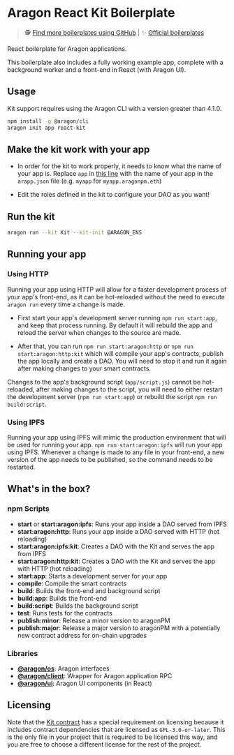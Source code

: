 # Aragon React Kit Boilerplate

> 🕵️ [Find more boilerplates using GitHub](https://github.com/search?q=topic:aragon-boilerplate) |
> ✨ [Official boilerplates](https://github.com/search?q=topic:aragon-boilerplate+org:aragon)

React boilerplate for Aragon applications.

This boilerplate also includes a fully working example app, complete with a background worker and a front-end in React (with Aragon UI).

## Usage

Kit support requires using the Aragon CLI with a version greater than 4.1.0.
```sh
npm install -g @aragon/cli
aragon init app react-kit
```

## Make the kit work with your app

- In order for the kit to work properly, it needs to know what the name of your app is. Replace `app` in [this line](https://github.com/aragon/aragon-react-kit-boilerplate/blob/dd7d571da4ab1ee6a0a82130b0c2c5d6218771b6/contracts/Kit.sol#L58) with the name of your app in the `arapp.json` file (e.g. `myapp` for `myapp.aragonpm.eth`)

- Edit the roles defined in the kit to configure your DAO as you want!

## Run the kit

```sh
aragon run --kit Kit --kit-init @ARAGON_ENS
```

## Running your app

### Using HTTP

Running your app using HTTP will allow for a faster development process of your app's front-end, as it can be hot-reloaded without the need to execute `aragon run` every time a change is made.

- First start your app's development server running `npm run start:app`, and keep that process running. By default it will rebuild the app and reload the server when changes to the source are made.

- After that, you can run `npm run start:aragon:http` or `npm run start:aragon:http:kit` which will compile your app's contracts, publish the app locally and create a DAO. You will need to stop it and run it again after making changes to your smart contracts.

Changes to the app's background script (`app/script.js`) cannot be hot-reloaded, after making changes to the script, you will need to either restart the development server (`npm run start:app`) or rebuild the script `npm run build:script`.

### Using IPFS

Running your app using IPFS will mimic the production environment that will be used for running your app. `npm run start:aragon:ipfs` will run your app using IPFS. Whenever a change is made to any file in your front-end, a new version of the app needs to be published, so the command needs to be restarted.

## What's in the box?

### npm Scripts

- **start** or **start:aragon:ipfs**: Runs your app inside a DAO served from IPFS
- **start:aragon:http**: Runs your app inside a DAO served with HTTP (hot reloading)
- **start:aragon:ipfs:kit**: Creates a DAO with the Kit and serves the app from IPFS
- **start:aragon:http:kit**: Creates a DAO with the Kit and serves the app with HTTP (hot reloading)
- **start:app**: Starts a development server for your app
- **compile**: Compile the smart contracts
- **build**: Builds the front-end and background script
- **build:app**: Builds the front-end
- **build:script**: Builds the background script
- **test**: Runs tests for the contracts
- **publish:minor**: Release a minor version to aragonPM
- **publish:major**: Release a major version to aragonPM with a potentially new contract address for on-chain upgrades

### Libraries

- [**@aragon/os**](https://github.com/aragon/aragonos): Aragon interfaces
- [**@aragon/client**](https://github.com/aragon/aragon.js/tree/master/packages/aragon-client): Wrapper for Aragon application RPC
- [**@aragon/ui**](https://github.com/aragon/aragon-ui): Aragon UI components (in React)

## Licensing

Note that the [Kit contract](contracts/Kit.sol) has a special requirement on licensing because it includes contract dependencies that are licensed as `GPL-3.0-or-later`. This is the only file in your project that is required to be licensed this way, and you are free to choose a different license for the rest of the project.
